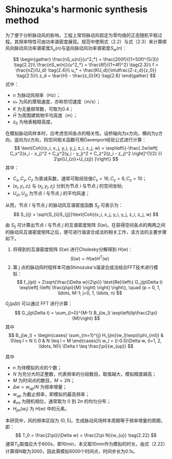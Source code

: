 # Shinozuka's harmonic synthesis method

为了便于分析脉动风的影响，工程上常将脉动风假定为零均值的正态随机平稳过程。其频率特性可由功率谱密度展现。规范中使用式（2.2）与式（2.3）来计算顺风向脉动风功率谱密度$S_u(n)$与竖向脉动风功率谱密度$S_w(n)$：

$$
\begin{gather}
\frac{nS_u(n)}{u^2_*} = \frac{200f}{(1+50f)^{5/3}} \tag{2.2}\\
\frac{nS_w(n)}{u^2_*} = \frac{6f}{(1+4f)^2} \tag{2.3}\\
f = \frac{nZ}{U_d} \tag{2.4}\\
u_* = \frac{KU_d}{\ln\dfrac{Z-z_d}{z_0}} \tag{2.5}\\
z_d = \bar{H} - \frac{z_0}{K} \tag{2.6}
\end{gather}
$$
式中：
- $n$ 为脉动风频率（Hz）；
- $u_*$ 为风的摩阻速度，亦称剪切速度（m/s）；
- $K$ 为无量纲常数，可取为0.4；
- $\bar{H}$ 为周围建筑物平均高度（m）；
- $z_0$ 为地表粗糙高度。

在模拟脉动风样本时，应考虑空间各点的相关性。设桥轴向为x方向，横向为y方向，竖向为z方向，则空间相关函数可用Davenport经验公式进行计算：
$$
\text{Coh}(x_i, x_j, y_i, y_j, z_i, z_j, w) = \exp\left\{-\frac{
    2w\left[ C_x^2(x_i - x_j)^2 + C_y^2(y_i - y_j)^2 + C_z^2(z_i - z_j)^2 \right]^{1/2}
}{
    2\pi(U_{zi}+U_{zj})
}\right\}
$$
其中：
- $C_x, C_y, C_z$ 为衰减系数，通常可取经验值$C_x = 16, C_y = 6, C_z = 10$；
- $(x_i, y_i, z_i)$ 与 $(x_j, y_j, z_j)$ 分别为节点 $i$ 与节点 $j$ 的空间坐标;
- $U_{zi}, U_{zj}$ 为节点 $i$ 与节点 $j$ 的平均风速；

从而，节点 $I$ 与节点 $j$ 的脉动风互谱密度函数 $S_{ij}$ 可表示为：
$$
S_{ij} = \sqrt{S_{ii}S_{jj}}\text{Coh}(x_i, x_j, y_i, y_j, z_i, z_j, w)
$$

由 $S_{ij}$ 可计算出节点 $i$ 与节点 $j$ 的互谱密度矩阵 $S(w)$。在获得空间各点的两两之间的脉动风互谱密度矩阵之后，便可进行谐波合成法的相关工作，该方法的主要步骤如下。

1. 将得到的互谱密度矩阵 $S(w)$ 进行Cholesky分解得到 $H(w)$：
$$
S(w) = H(w)H^T(w)
$$
2. 第 $j$ 点的脉动风时程样本可由Shinozuka's谐波合成法结合FFT技术进行模拟：
$$
f_j(pt) = 2\sqrt{\frac{\Delta w}{2\pi}} \text{Re}\left\{
    G_j(p\Delta t) \exp\left[
        i\left(
            \frac{p\pi}{M}
        \right)
    \right]
\right\}, \quad (p = 0, 1, \ldots, M-1; j=0, 1, \ldots, n)
$$

$G_j(p\Delta t)$ 可以通过 FFT 进行计算：
$$
G_j(p\Delta t) = \sum_{l=0}^{M-1} B_j(w_l) \exp\left(ilp\frac{2\pi}{M}\right)
$$
其中
$$
B_j(w_l) = \begin{cases}
    \sum_{m=1}^{j} H_{jm}(w_l)\exp(i\phi_{ml})  & 0\leq l < N \\
    0 & N \leq l < M
\end{cases}\\
w_l = (l-0.5)\Delta w, (l=1, 2, \ldots, N)\\
\Delta t \leq \frac{\pi}{w_{up}}
$$


其中
- $n$ 为待模拟的点的个数；
- $N$ 为充分大的正整数，代表频率的分段数目，取值越大，模拟精度越高；
- $M$ 为时间点的数目，$M = 2N$；
- $\Delta w=w_{up}/N$ 为频率增量；
- $w_{up}$ 为截止频率，即模拟的最高频率；
- $\phi_{ml}$ 为随机相位，通常取为 $0$ 到 $2\pi$ 的均匀分布；
- $H_{jm}(w_l)$ 为 $H(w)$ 中的元素。

本研究中，风的频率区段为 $(0,5]$。生成脉动风场样本周期等于频率增量的周期，即：
$$
T_0 = \frac{2\pi}{\Delta w} = \frac{2\pi N}{w_{u}} \tag{2.22}
$$
通常$T_0$取值应大于600s，即10min，本文取10min作为模拟的时长，由式（2.22）计算得N取为3000，因此需模拟6000个时间点，时间步长为0.1s。